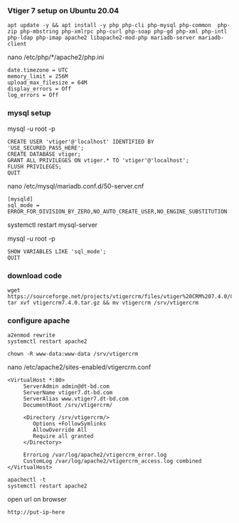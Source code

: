 
### Vtiger 7 setup on Ubuntu 20.04

```
apt update -y && apt install -y php php-cli php-mysql php-common  php-zip php-mbstring php-xmlrpc php-curl php-soap php-gd php-xml php-intl php-ldap php-imap apache2 libapache2-mod-php mariadb-server mariadb-client

```

nano /etc/php/*/apache2/php.ini
```
date.timezone = UTC
memory_limit = 256M
upload_max_filesize = 64M
display_errors = Off
log_errors = Off
```

### mysql setup

mysql -u root -p
```
CREATE USER 'vtiger'@'localhost' IDENTIFIED BY 'USE_SECURED_PASS_HERE';
CREATE DATABASE vtiger;
GRANT ALL PRIVILEGES ON vtiger.* TO 'vtiger'@'localhost';
FLUSH PRIVILEGES;
QUIT
```

nano /etc/mysql/mariadb.conf.d/50-server.cnf
```
[mysqld]
sql_mode = ERROR_FOR_DIVISION_BY_ZERO,NO_AUTO_CREATE_USER,NO_ENGINE_SUBSTITUTION
```
systemctl restart mysql-server

mysql -u root -p
```
SHOW VARIABLES LIKE 'sql_mode';
QUIT
```


### download code
```
wget https://sourceforge.net/projects/vtigercrm/files/vtiger%20CRM%207.4.0/Core%20Product/vtigercrm7.4.0.tar.gz
tar xvf vtigercrm7.4.0.tar.gz && mv vtigercrm /srv/vtigercrm

```


### configure apache

```
a2enmod rewrite
systemctl restart apache2

chown -R www-data:www-data /srv/vtigercrm

```

nano /etc/apache2/sites-enabled/vtigercrm.conf
```
<VirtualHost *:80>
     ServerAdmin admin@dt-bd.com
     ServerName vtiger7.dt-bd.com
     ServerAlias www.vtiger7.dt-bd.com
     DocumentRoot /srv/vtigercrm/

     <Directory /srv/vtigercrm/>
        Options +FollowSymlinks
        AllowOverride All
        Require all granted
     </Directory>

     ErrorLog /var/log/apache2/vtigercrm_error.log
     CustomLog /var/log/apache2/vtigercrm_access.log combined
</VirtualHost>
```

```
apachectl -t
systemctl restart apache2
```

open url on browser
```
http://put-ip-here
```








